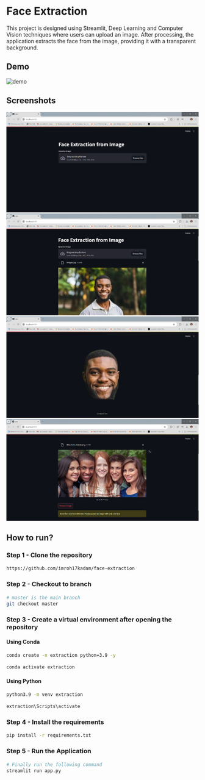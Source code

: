 # Face Extraction

This project is designed using Streamlit, Deep Learning and Computer Vision techniques where users can upload an image. After processing, the application extracts the face from the image, providing it with a transparent background.

## Demo

![demo](https://github.com/user-attachments/assets/545e983e-a73f-46d0-b047-1a4aeec163c9)

## Screenshots

![App Screenshot](images/screenshots/1.png)
![App Screenshot](images/screenshots/6.png)
![App Screenshot](images/screenshots/5.png)
![App Screenshot](images/screenshots/4.png)

## How to run?

### Step 1 - Clone the repository

```bash
https://github.com/imroh17kadam/face-extraction
```

### Step 2 - Checkout to branch
```bash
# master is the main branch
git checkout master
```

### Step 3 - Create a virtual environment after opening the repository

#### Using Conda

```bash
conda create -n extraction python=3.9 -y
```

```bash
conda activate extraction
```

#### Using Python

```bash
python3.9 -m venv extraction
```

```bash
extraction\Scripts\activate
```

### Step 4 - Install the requirements
```bash
pip install -r requirements.txt
```

### Step 5 - Run the Application
```bash
# Finally run the following command
streamlit run app.py
```
